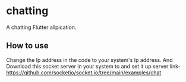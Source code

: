 # chatting

A chatting Flutter allpication.

## How to use
 Change the Ip address in the code to your system's Ip address. And Download this socket server in your system to and set it up
server link- https://github.com/socketio/socket.io/tree/main/examples/chat


